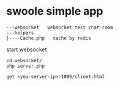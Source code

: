 swoole simple app
===
```
---websocket   websocket test chat room
---helpers
|----Cache.php   cache by redis
```

start websocket
```
cd websocket/
php server.php
```

`get <you-server-ip>:1099/client.html`
